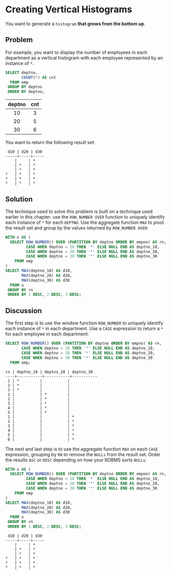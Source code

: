 # Creating Vertical Histograms

You want to generate a `histogram` **that grows from the bottom up**.

## Problem

For example, you want to display the number of employees in each department as a vertical histogram with each employee represented by an instance of `*`.

```SQL
SELECT deptno,
       COUNT(*) AS cnt
  FROM emp
 GROUP BY deptno
 ORDER BY deptno;
```

|deptno | cnt|
|:-----:|:--:|
|    10 |   3|
|    20 |   5|
|    30 |   6|


You want to return the following result set:

```console
 d10 | d20 | d30
-----+-----+-----
    |     | *
    | *   | *
    | *   | *
*   | *   | *
*   | *   | *
*   | *   | *
```

## Solution

The technique used to solve this problem is built on a technique used earlier in this chapter: use the `ROW_NUMBER OVER` function to uniquely identify each instance of `*` for each `DEPTNO`. Use the aggregate function `MAX` to pivot the result set and group by the values returned by `ROW_NUMBER OVER`:

```SQL
WITH x AS (
  SELECT ROW_NUMBER() OVER (PARTITION BY deptno ORDER BY empno) AS rn,
         CASE WHEN deptno = 10 THEN '*' ELSE NULL END AS deptno_10,
         CASE WHEN deptno = 20 THEN '*' ELSE NULL END AS deptno_20,
         CASE WHEN deptno = 30 THEN '*' ELSE NULL END AS deptno_30
    FROM emp
)
SELECT MAX(deptno_10) AS d10,
       MAX(deptno_20) AS d20,
       MAX(deptno_30) AS d30
  FROM x
 GROUP BY rn
 ORDER BY 1 DESC, 2 DESC, 3 DESC;
```

## Discussion

The first step is to use the window function `ROW_NUMBER` to uniquely identify each instance of `*` in each department. Use a `CASE` expression to return a `*` for each employee in each department:

```SQL
SELECT ROW_NUMBER() OVER (PARTITION BY deptno ORDER BY empno) AS rn,
       CASE WHEN deptno = 10 THEN '*' ELSE NULL END AS deptno_10,
       CASE WHEN deptno = 20 THEN '*' ELSE NULL END AS deptno_20,
       CASE WHEN deptno = 30 THEN '*' ELSE NULL END AS deptno_30
  FROM emp;
```

```console
rn | deptno_10 | deptno_20 | deptno_30
----+-----------+-----------+-----------
 1 | *         |           |
 2 | *         |           |
 3 | *         |           |
 1 |           | *         |
 2 |           | *         |
 3 |           | *         |
 4 |           | *         |
 5 |           | *         |
 1 |           |           | *
 2 |           |           | *
 3 |           |           | *
 4 |           |           | *
 5 |           |           | *
 6 |           |           | *
 ```

 The next and last step is to use the aggregate function `MAX` on each `CASE` expression, grouping by `RN` to remove the `NULLs` from the result set. Order the results `ASC` or `DESC` depending on how your RDBMS sorts `NULLs`:

 ```SQL
 WITH x AS (
   SELECT ROW_NUMBER() OVER (PARTITION BY deptno ORDER BY empno) AS rn,
          CASE WHEN deptno = 10 THEN '*' ELSE NULL END AS deptno_10,
          CASE WHEN deptno = 20 THEN '*' ELSE NULL END AS deptno_20,
          CASE WHEN deptno = 30 THEN '*' ELSE NULL END AS deptno_30
     FROM emp
 )
 SELECT MAX(deptno_10) AS d10,
        MAX(deptno_20) AS d20,
        MAX(deptno_30) AS d30
   FROM x
  GROUP BY rn
  ORDER BY 1 DESC, 2 DESC, 3 DESC;
 ```

```console
 d10 | d20 | d30
-----+-----+-----
    |     | *
    | *   | *
    | *   | *
*   | *   | *
*   | *   | *
*   | *   | *
```
